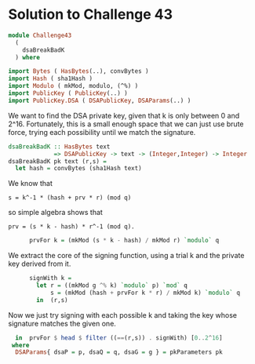# Solution to Challenge 43

```haskell
module Challenge43
  (
    dsaBreakBadK
  ) where

import Bytes ( HasBytes(..), convBytes )
import Hash ( sha1Hash )
import Modulo ( mkMod, modulo, (^%) )
import PublicKey ( PublicKey(..) )
import PublicKey.DSA ( DSAPublicKey, DSAParams(..) )
```

We want to find the DSA private key, given that k is only between 0 and 2^16.
Fortunately, this is a small enough space that we can just use brute force,
trying each possibility until we match the signature.

```haskell
dsaBreakBadK :: HasBytes text
             => DSAPublicKey -> text -> (Integer,Integer) -> Integer
dsaBreakBadK pk text (r,s) =
  let hash = convBytes (sha1Hash text)
```

We know that

    s = k^-1 * (hash + prv * r) (mod q)

so simple algebra shows that

    prv = (s * k - hash) * r^-1 (mod q).

```haskell
      prvFor k = (mkMod (s * k - hash) / mkMod r) `modulo` q
```

We extract the core of the signing function,
using a trial k and the private key derived from it.

```haskell
      signWith k =
        let r = ((mkMod g ^% k) `modulo` p) `mod` q
            s = (mkMod (hash + prvFor k * r) / mkMod k) `modulo` q
        in  (r,s)
```

Now we just try signing with each possible k
and taking the key whose signature matches the given one.

```haskell
  in  prvFor $ head $ filter ((==(r,s)) . signWith) [0..2^16]
 where
  DSAParams{ dsaP = p, dsaQ = q, dsaG = g } = pkParameters pk
```
